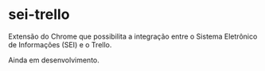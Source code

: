 # sei-trello

Extensão do Chrome que possibilita a integração entre o Sistema Eletrônico de Informações (SEI) e o Trello.

Ainda em desenvolvimento.
